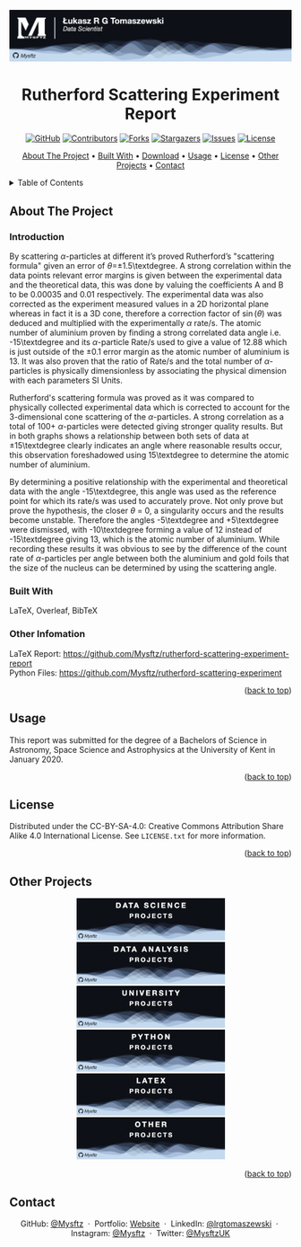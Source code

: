 <a name="readme-top"></a>
<div align="center">

[![alt text](https://github.com/Mysftz/Mysftz/blob/main/assets/READMEHeader.jpeg?raw=true)](https://github.com/Mysftz)
# Rutherford Scattering Experiment Report
[![GitHub][GitHub-shield]](https://github.com/Mysftz/rutherford-scattering-experiment-report)
[![Contributors][contributors-shield]](https://github.com/Mysftz/rutherford-scattering-experiment-report/graphs/contributors)
[![Forks][forks-shield]](https://github.com/Mysftz/rutherford-scattering-experiment-report/network/members)
[![Stargazers][stars-shield]](https://github.com/Mysftz/rutherford-scattering-experiment-report/stargazers)
[![Issues][issues-shield]](https://github.com/Mysftz/rutherford-scattering-experiment-report/issues)
[![License][license-shield]](https://github.com/Mysftz/rutherford-scattering-experiment-report/blob/main/LICENSE.txt)
</div>

<p align="center">
  <a href="#about-the-project">About The Project</a> •
  <a href="#built-with">Built With</a> •
  <a href="https://github.com/Mysftz/rutherford-scattering-experiment-report/archive/refs/heads/main.zip">Download</a> • 
  <a href="#usage">Usage</a> •
  <a href="#license">License</a> •
  <a href="#other-projects">Other Projects</a> •
  <a href="#contact">Contact</a>
</p>

<!-- TABLE OF CONTENTS -->
<details>
  <summary>Table of Contents</summary>
  <ol>
    <li>
      <a href="#about-the-project">About The Project</a>
      <ul>
        <li><a href="#introduction">Infomation</a></li>
        <li><a href="#built-with">Built With</a></li>
        <li><a href="#other-infomation">Other Infomation</a></li>
      </ul>
    </li>
    <li><a href="#usage">Usage</a></li>
    <li><a href="#license">License</a></li>
    <li><a href="#other-projects">Other Projects</a></li>
    <li><a href="#contact">Contact</a></li>
  </ol>
</details>

<!-- ABOUT THE PROJECT -->
## About The Project
### Introduction

By scattering $\alpha$-particles at different it’s proved Rutherford’s "scattering formula" given an error of $\theta$=$\pm$1.5\textdegree. A strong correlation within the data points relevant error margins is given between the experimental data and the theoretical data, this was done by valuing the coefficients A and B to be 0.00035 and 0.01 respectively. The experimental data was also corrected as the experiment measured values in a 2D horizontal plane whereas in fact it is a 3D cone, therefore a correction factor of $\sin(\theta)$ was deduced and multiplied with the experimentally $\alpha$ rate/s. The atomic number of aluminium proven by finding a strong correlated data angle i.e. -15\textdegree and its $\alpha$-particle Rate/s used to give a value of 12.88 which is just outside of the $\pm$0.1 error margin as the atomic number of aluminium is 13. It was also proven that the ratio of Rate/s and the total number of $\alpha$-particles is physically dimensionless by associating the physical dimension with each parameters SI Units.

Rutherford's scattering formula was proved as it was compared to physically collected experimental data which is corrected to account for the 3-dimensional cone scattering of the $\alpha$-particles. A strong correlation as a total of 100+ $\alpha$-particles were detected giving stronger quality results. But in both graphs shows a relationship between both sets of data at $\pm$15\textdegree clearly indicates an angle where reasonable results occur, this observation foreshadowed using 15\textdegree to determine the atomic number of aluminium. 

By determining a positive relationship with the experimental and theoretical data with the angle -15\textdegree, this angle was used as the reference point for which its rate/s was used to accurately prove. Not only prove but prove the hypothesis, the closer $\theta$ = 0, a singularity occurs and the results become unstable. Therefore the angles -5\textdegree and +5\textdegree were dismissed, with -10\textdegree forming a value of 12 instead of -15\textdegree giving 13, which is the atomic number of aluminium. While recording these results it was obvious to see by the difference of the count rate of $\alpha$-particles per angle between both the aluminium and gold foils that the size of the nucleus can be determined by using the scattering angle.

### Built With

LaTeX, Overleaf, BibTeX

### Other Infomation

LaTeX Report: https://github.com/Mysftz/rutherford-scattering-experiment-report </br>
Python Files: https://github.com/Mysftz/rutherford-scattering-experiment

<p align="right">(<a href="#readme-top">back to top</a>)</p> 

<!-- USAGE -->
## Usage

This report was submitted for the degree of a Bachelors of Science in Astronomy, Space Science and Astrophysics at the University of Kent in January 2020.

<p align="right">(<a href="#readme-top">back to top</a>)</p>

<!-- LICENSE -->
## License
Distributed under the CC-BY-SA-4.0: Creative Commons Attribution Share Alike 4.0 International License. See `LICENSE.txt` for more information.

<p align="right">(<a href="#readme-top">back to top</a>)</p>

<!-- OTHER PROJECTS --> 
## Other Projects
<div align="center">
<a href="https://github.com/stars/Mysftz/lists/data-science-projects" style="margin:10px; margin-bottom:50px"><img src="https://github.com/Mysftz/Mysftz/blob/main/assets/Button-DataScience.jpeg?raw=true" alt="Data Science Projects Button" width="265" height="75"></a>
<a href="https://github.com/stars/Mysftz/lists/data-analysis-projects" style="margin:10px; margin-bottom:50px"><img src="https://github.com/Mysftz/Mysftz/blob/main/assets/Button-DataAnalysis.jpeg?raw=true" alt="Data Analysis Projects Button" width="265" height="75"></a>
<a href="https://github.com/stars/Mysftz/lists/university-projects" style="margin:10px; margin-bottom:50px"><img src="https://github.com/Mysftz/Mysftz/blob/main/assets/Button-University.jpeg?raw=true" alt="University Projects Button" width="265" height="75"></a>
<a href="https://github.com/stars/Mysftz/lists/python-projects" style="margin:10px; margin-bottom:50px"><img src="https://github.com/Mysftz/Mysftz/blob/main/assets/Button-Python.jpeg?raw=true" alt="Python Projects Button" width="265" height="75"></a>
<a href="https://github.com/stars/Mysftz/lists/latex-projects" style="margin:10px; padding-bottom:50px"><img src="https://github.com/Mysftz/Mysftz/blob/main/assets/Button-Latex.jpeg?raw=true" alt="LaTeX Projects Button" width="265" height="75"></a>
<a href="https://github.com/stars/Mysftz/lists/other-projects" style="margin:10px; margin-bottom:50px"><img src="https://github.com/Mysftz/Mysftz/blob/main/assets/Button-Other.jpeg?raw=true" alt="Other Projects Button" width="265" height="75"></a>
</div>

<p align="right">(<a href="#readme-top">back to top</a>)</p>

<!-- CONTACT -->
## Contact
<div align="center">

GitHub: [@Mysftz](https://github.com/Mysftz) &nbsp;&middot;&nbsp; Portfolio: [Website](https://mysftz.github.io) &nbsp;&middot;&nbsp; LinkedIn: [@lrgtomaszewski](https://www.linkedin.com/in/lrgtomaszewski/) &nbsp;&middot;&nbsp; Instagram: [@Mysftz](https://www.instagram.com/mysftz/) &nbsp;&middot;&nbsp; Twitter: [@MysftzUK](https://twitter.com/MysftzUK)
</div>

[contributors-shield]: https://img.shields.io/github/contributors/mysftz/rutherford-scattering-experiment-report.svg?style=for-the-badge
[forks-shield]: https://img.shields.io/github/forks/mysftz/rutherford-scattering-experiment-report.svg?style=for-the-badge
[stars-shield]: https://img.shields.io/github/stars/mysftz/rutherford-scattering-experiment-report.svg?style=for-the-badge
[issues-shield]: https://img.shields.io/github/issues/mysftz/rutherford-scattering-experiment-report.svg?style=for-the-badge
[license-shield]: https://img.shields.io/github/license/mysftz/rutherford-scattering-experiment-report.svg?style=for-the-badge
[github-shield]: https://img.shields.io/badge/-GitHub-black.svg?style=for-the-badge&logo=GitHub&colorB=555